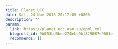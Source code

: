 ```yaml
---
title: Planet UCC
date: Sat, 24 Nov 2018 20:17:05 +0800
description: ""
params:
  link: https://planet.ucc.asn.au/opml.xml
  blogroll_id: 9b053bd5bee274ebe9bf829087e9601e
  recommends: []
---
```

